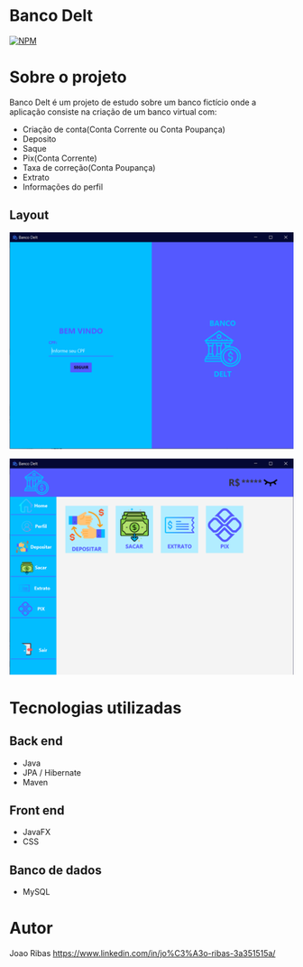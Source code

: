 # Banco Delt
[![NPM](https://img.shields.io/npm/l/react)](https://github.com/joao-ribas041/BancoDelt/blob/main/LICENSE) 

# Sobre o projeto

Banco Delt é um projeto de estudo sobre um banco fictício onde a aplicação consiste na criação de um banco virtual com:
- Criação de conta(Conta Corrente ou Conta Poupança)
- Deposito
- Saque
- Pix(Conta Corrente)
- Taxa de correção(Conta Poupança)
- Extrato
- Informações do perfil

## Layout
![App 1](https://github.com/joao-ribas041/BancoDelt/blob/main/assets/App1.png)

![App 2](https://github.com/joao-ribas041/BancoDelt/blob/main/assets/Conta-Corrente.png)

# Tecnologias utilizadas
## Back end
- Java
- JPA / Hibernate
- Maven

## Front end
- JavaFX
- CSS

## Banco de dados
- MySQL

# Autor

Joao Ribas
https://www.linkedin.com/in/jo%C3%A3o-ribas-3a351515a/

